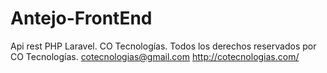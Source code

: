 # Antejo-FrontEnd


Api rest PHP Laravel. CO Tecnologías.
Todos los derechos reservados por CO Tecnologías.
cotecnologias@gmail.com
http://cotecnologias.com/
